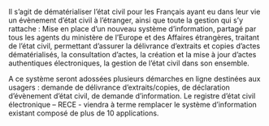 <p id="brief">
  Il s’agit de dématérialiser l’état civil pour les Français ayant eu dans leur vie un évènement d’état civil à l’étranger, ainsi que toute la gestion qui s’y rattache : Mise en place d’un nouveau système d’information, partagé par tous les agents du ministère de l’Europe et des Affaires étrangères, traitant de l’état civil, permettant d’assurer la délivrance d’extraits et copies d’actes dématérialisés, la consultation d’actes, la création et la mise à jour d’actes authentiques électroniques, la gestion de l’état civil dans son ensemble.
</p>

<p>
  A ce système seront adossées plusieurs démarches en ligne destinées aux usagers : demande de délivrance d’extraits/copies, de déclaration d’évènement d’état civil, de demande d’information. Le registre d’état civil électronique – RECE - viendra à terme remplacer le système d’information existant composé de plus de 10 applications.
</p>